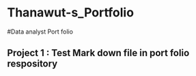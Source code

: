 # Thanawut-s_Portfolio

#Data analyst Port folio
## Project 1 : Test Mark down file in port folio respository
